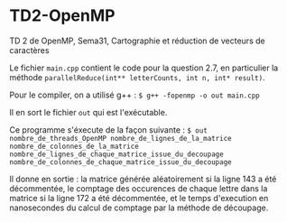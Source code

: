# TD2-OpenMP
TD 2 de OpenMP, Sema31, Cartographie et réduction de vecteurs de caractères

Le fichier `main.cpp` contient le code pour la question 2.7, en particulier la méthode
`parallelReduce(int** letterCounts, int n, int* result)`.

Pour le compiler, on a utilisé g++ :
`$ g++ -fopenmp -o out main.cpp`

Il en sort le fichier `out` qui est l'exécutable.

Ce programme s'éxecute de la façon suivante : 
`$ out nombre_de_threads_OpenMP nombre_de_lignes_de_la_matrice nombre_de_colonnes_de_la_matrice
nombre_de_lignes_de_chaque_matrice_issue_du_decoupage nombre_de_colonnes_de_chaque_matrice_issue_du_decoupage`

Il donne en sortie : la matrice générée aléatoirement si la ligne 143 a été décommentée, le comptage des occurences de
chaque lettre dans la matrice si la ligne 172 a été décommentée, et le temps d'execution en nanosecondes du calcul de 
comptage par la méthode de découpage.